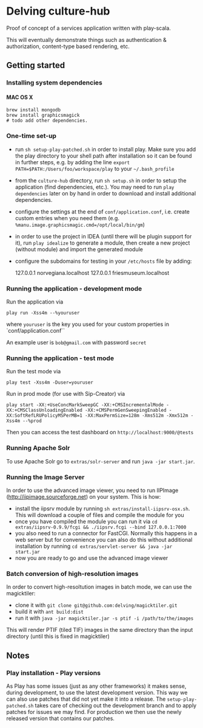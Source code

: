 # Delving culture-hub

Proof of concept of a services application written with play-scala.

This will eventually demonstrate things such as authentication & authorization, content-type based rendering, etc.

## Getting started

### Installing system dependencies

#### MAC OS X

    brew install mongodb
    brew install graphicsmagick
    # todo add other dependencies.


### One-time set-up

- run `sh setup-play-patched.sh` in order to install play. Make sure you add the play directory to your shell path after installation so it can be found in further steps, e.g. by adding the line `export PATH=$PATH:/Users/foo/workspace/play` to your `~/.bash_profile`
- from the `culture-hub` directory, run `sh setup.sh` in order to setup the application (find dependencies, etc.). You may need to run `play dependencies` later on by hand in order to download and install additional dependencies.
- configure the settings at the end of `conf/application.conf`, i.e. create custom entries when you need them (e.g. `%manu.image.graphicsmagic.cmd=/opt/local/bin/gm`)
- in order to use the project in IDEA (until there will be plugin support for it), run `play idealize` to generate a module, then create a new project (without module) and import the generated module
- configure the subdomains for testing in your `/etc/hosts` file by adding:

    127.0.0.1       norvegiana.localhost
    127.0.0.1       friesmuseum.localhost

### Running the application - development mode

Run the application via

    play run -Xss4m --%youruser

where `youruser` is the key you used for your custom properties in `conf/application.conf``

An example user is `bob@gmail.com` with password `secret`

### Running the application - test mode

Run the test mode via

    play test -Xss4m -Duser=youruser

Run in prod mode (for use with Sip-Creator) via

    play start -XX:+UseConcMarkSweepGC -XX:+CMSIncrementalMode -XX:+CMSClassUnloadingEnabled -XX:+CMSPermGenSweepingEnabled -XX:SoftRefLRUPolicyMSPerMB=1 -XX:MaxPermSize=128m -Xms512m -Xmx512m -Xss4m --%prod

Then you can access the test dashboard on `http://localhost:9000/@tests`

### Running Apache Solr

To use Apache Solr go to `extras/solr-server` and run `java -jar start.jar`.

### Running the Image Server

In order to use the advanced image viewer, you need to run IIPImage (http://iipimage.sourceforge.net) on your system.
This is how:
- install the iipsrv module by running `sh extras/install-iipsrv-osx.sh`. This will download a couple of files and compile the module for you
- once you have compiled the module you can run it via `cd extras/iipsrv-0.9.9/fcgi && ./iipsrv.fcgi --bind 127.0.0.1:7000`
- you also need to run a connector for FastCGI. Normally this happens in a web server but for convenience you can also do this without additional
installation by running `cd extras/servlet-server && java -jar start.jar`
- now you are ready to go and use the advanced image viewer

### Batch conversion of high-resolution images

In order to convert high-resoltution images in batch mode, we can use the magicktiler:

- clone it with `git clone git@github.com:delving/magicktiler.git`
- build it with `ant build:dist`
- run it with `java -jar magicktiler.jar -s ptif -i /path/to/the/images`

This will render PTIF (tiled TIF) images in the same directory than the input directory (until this is fixed in magicktiler)

## Notes

### Play installation - Play versions

As Play has some issues (just as any other frameworks) it makes sense, during development, to use the latest development version.
This way we can also use patches that did not yet make it into a release. The `setup-play-patched.sh` takes care of checking out the development branch and to apply patches for issues we may find.
For production we then use the newly released version that contains our patches.